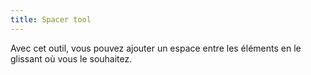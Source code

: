 ```yaml
---
title: Spacer tool
---
```


Avec cet outil, vous pouvez ajouter un espace entre les éléments en le glissant où vous le souhaitez.

